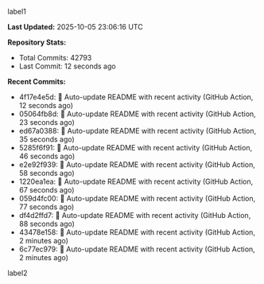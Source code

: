 
label1 
<!-- ACTIVITY_START -->
**Last Updated:** 2025-10-05 23:06:16 UTC

**Repository Stats:**
- Total Commits: 42793
- Last Commit: 12 seconds ago

**Recent Commits:**
- 4f17e4e5d: 🤖 Auto-update README with recent activity (GitHub Action, 12 seconds ago)
- 05064fb8d: 🤖 Auto-update README with recent activity (GitHub Action, 23 seconds ago)
- ed67a0388: 🤖 Auto-update README with recent activity (GitHub Action, 35 seconds ago)
- 5285f6f91: 🤖 Auto-update README with recent activity (GitHub Action, 46 seconds ago)
- e2e92f939: 🤖 Auto-update README with recent activity (GitHub Action, 58 seconds ago)
- 1220ea1ea: 🤖 Auto-update README with recent activity (GitHub Action, 67 seconds ago)
- 059d4fc00: 🤖 Auto-update README with recent activity (GitHub Action, 77 seconds ago)
- df4d2ffd7: 🤖 Auto-update README with recent activity (GitHub Action, 88 seconds ago)
- 43478e158: 🤖 Auto-update README with recent activity (GitHub Action, 2 minutes ago)
- 6c77ec979: 🤖 Auto-update README with recent activity (GitHub Action, 2 minutes ago)
<!-- ACTIVITY_END -->

label2
